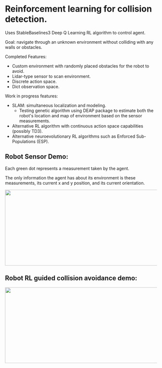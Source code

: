# Reinforcement learning for collision detection. 
Uses StableBaselines3 Deep Q Learning RL algorithm to control agent.

Goal: navigate through an unknown environment without colliding with any walls or obstacles.

Completed Features:
- Custom environment with randomly placed obstacles for the robot to avoid.
- Lidar-type sensor to scan environment.
- Discrete action space.
- Dict observation space.

Work in progress features:
- SLAM: simultaneous localization and modeling.
  - Testing genetic algorithm using DEAP package to estimate both the robot's location and map of environment based on the sensor measurements.
- Alternative RL algorithm with continuous action space capabilities (possibly TD3).
- Alternative neuroevolutionary RL algorithms such as Enforced Sub-Populations (ESP).

## Robot Sensor Demo:
Each green dot represents a measurement taken by the agent.

The only information the agent has about its environment is these measurements, its current x and y position, and its current orientation.

<img src="https://github.com/samuelhavelka/rl_collision_detection/blob/main/gifs/sensor_animation.gif" width="1280" height="250"/>

## Robot RL guided collision avoidance demo:

<img src="https://github.com/samuelhavelka/rl_collision_detection/blob/main/gifs/rl_animation.gif" width="1280" height="250"/>
